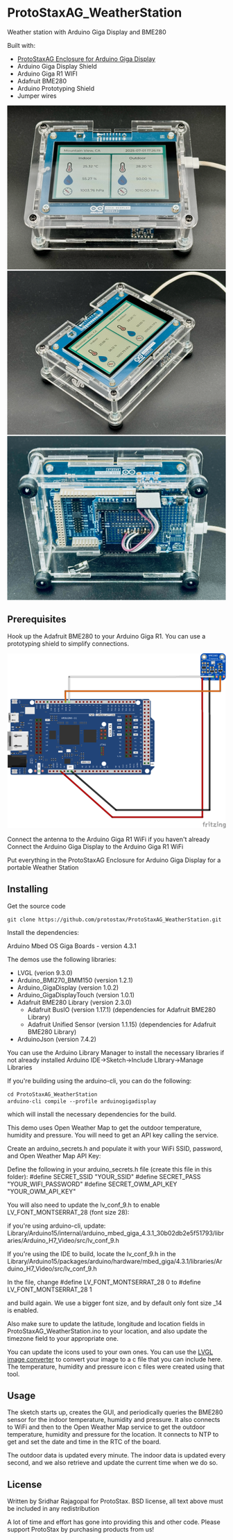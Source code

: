 # ProtoStaxAG_WeatherStation
Weather station with Arduino Giga Display and BME280 

Built with:
* [ProtoStaxAG Enclosure for Arduino Giga Display](https://www.protostax.com/products/protostax-ag-enclosure-for-arduino-giga-display)
* Arduino Giga Display Shield
* Arduino Giga R1 WIFI
* Adafruit BME280
* Arduino Prototyping Shield
* Jumper wires

![ProtoStaxAG_WeatherStation](ProtoStaxAG_WeatherStation.png)
![ProtoStaxAG_WeatherStation](ProtoStaxAG_WeatherStation2.png)
![ProtoStaxAG_WeatherStation](ProtoStaxAG_WeatherStationBack.png)

## Prerequisites

Hook up the Adafruit BME280 to your Arduino Giga R1. You can use a prototyping shield to simplify connections. 

![Fritzing Diagram](ProtoStaxAG_WeatherStation_bb.png)

Connect the antenna to the Arduino Giga R1 WiFi if you haven't already
Connect the Arduino Giga Display to the Arduino Giga R1 WiFi

Put everything in the ProtoStaxAG Enclosure for Arduino Giga Display for a portable Weather Station

## Installing

Get the source code
```
git clone https://github.com/protostax/ProtoStaxAG_WeatherStation.git
```

Install the dependencies: 

Arduino Mbed OS Giga Boards - version 4.3.1

The demos use the following libraries:

* LVGL (verion 9.3.0)
* Arduino_BMI270_BMM150 (version 1.2.1)
* Arduino_GigaDisplay (version 1.0.2)
* Arduino_GigaDisplayTouch (version 1.0.1)
* Adafruit BME280 Library (version 2.3.0)
  * Adafruit BusIO (version 1.17.1) (dependencies for Adafruit BME280 Library)
  * Adafruit Unified Sensor (version 1.1.15) (dependencies for Adafruit BME280 Library)
* ArduinoJson (version 7.4.2)

You can use the Arduino Library Manager to install the necessary libraries if not already installed
Arduino IDE->Sketch->Include LIbrary->Manage Libraries 

If you're building using the arduino-cli, you can do the following:

```
cd ProtoStaxAG_WeatherStation
arduino-cli compile --profile arduinogigadisplay
```

which will install the necessary dependencies for the build. 

This demo uses Open Weather Map to get the outdoor temperature, humidity and pressure. You will need to get an API key calling the service. 

Create an arduino_secrets.h and populate it with your WiFi SSID, password, and Open Weather Map API Key:

Define the following in your arduino_secrets.h file (create this file in this folder):
   #define SECRET_SSID "YOUR_SSID"
   #define SECRET_PASS "YOUR_WIFI_PASSWORD"
   #define SECRET_OWM_API_KEY "YOUR_OWM_API_KEY"

You will also need to update the lv_conf_9.h to enable LV_FONT_MONTSERRAT_28 (font size 28):

if you're using arduino-cli, update:
Library/Arduino15/internal/arduino_mbed_giga_4.3.1_30b02db2e5f51793/libraries/Arduino_H7_Video/src/lv_conf_9.h 

If you're using the IDE to build, locate the lv_conf_9.h in the
Library/Arduino15/packages/arduino/hardware/mbed_giga/4.3.1/libraries/Arduino_H7_Video/src/lv_conf_9.h 

In the file, change 
#define LV_FONT_MONTSERRAT_28 0 
to 
#define LV_FONT_MONTSERRAT_28 1

and build again. We use a bigger font size, and by default only font size _14 is enabled. 

Also make sure to update the latitude, longitude and location fields in ProtoStaxAG_WeatherStation.ino to your location, 
and also update the timezone field to your appropriate one. 

You can update the icons used to your own ones. You can use the [LVGL image converter](https://lvgl.io/tools/imageconverter) to convert your image to a c file that you can include here. 
The temperature, humidity and pressure icon c files were created using that tool. 

## Usage

The sketch starts up, creates the GUI, and periodically queries the BME280 sensor for the indoor temperature, humidity and pressure. 
It also connects to WiFi and then to the Open Weather Map service to get the outdoor temperature, humidity and pressure for the location. 
It connects to NTP to get and set the date and time in the RTC of the board. 

The outdoor data is updated every minute. The indoor data is updated every second, and we also retrieve and update the current time when we do so. 

## License

Written by Sridhar Rajagopal for ProtoStax. BSD license, all text above must be included in any redistribution

A lot of time and effort has gone into providing this and other code. Please support ProtoStax by purchasing products from us!
